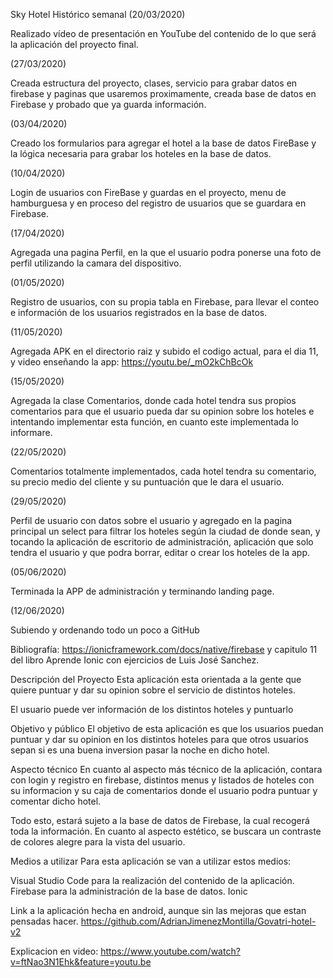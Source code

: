 Sky Hotel
Histórico semanal
(20/03/2020)

Realizado vídeo de presentación en YouTube del contenido de lo que será la aplicación del proyecto final.

(27/03/2020)

Creada estructura del proyecto, clases, servicio para grabar datos en firebase y paginas que usaremos proximamente, creada base de datos en Firebase y probado que ya guarda información.

(03/04/2020)

Creado los formularios para agregar el hotel a la base de datos FireBase y la lógica necesaria para grabar los hoteles en la base de datos.

(10/04/2020)

Login de usuarios con FireBase y guardas en el proyecto, menu de hamburguesa y en proceso del registro de usuarios que se guardara en Firebase.

(17/04/2020)

Agregada una pagina Perfil, en la que el usuario podra ponerse una foto de perfil utilizando la camara del dispositivo.

(01/05/2020)

Registro de usuarios, con su propia tabla en Firebase, para llevar el conteo e información de los usuarios registrados en la base de datos.

(11/05/2020)

Agregada APK en el directorio raiz y subido el codigo actual, para el dia 11, y video enseñando la app: https://youtu.be/_mO2kChBcOk

(15/05/2020)

Agregada la clase Comentarios, donde cada hotel tendra sus propios comentarios para que el usuario pueda dar su opinion sobre los hoteles e intentando implementar esta función, en cuanto este implementada lo informare.

(22/05/2020)

Comentarios totalmente implementados, cada hotel tendra su comentario, su precio medio del cliente y su puntuación que le dara el usuario.

(29/05/2020)

Perfil de usuario con datos sobre el usuario y agregado en la pagina principal un select para filtrar los hoteles según la ciudad de donde sean, y tocando la aplicación de escritorio de administración, aplicación que solo tendra el usuario y que podra borrar, editar o crear los hoteles de la app.

(05/06/2020)

Terminada la APP de administración y terminando landing page.

(12/06/2020)

Subiendo y ordenando todo un poco a GitHub

Bibliografía: https://ionicframework.com/docs/native/firebase y capitulo 11 del libro Aprende Ionic con ejercicios de Luis José Sanchez.

Descripción del Proyecto
Esta aplicación esta orientada a la gente que quiere puntuar y dar su opinion sobre el servicio de distintos hoteles.

El usuario puede ver información de los distintos hoteles y puntuarlo

Objetivo y público
El objetivo de esta aplicación es que los usuarios puedan puntuar y dar su opinion en los distintos hoteles para que otros usuarios sepan si es una buena inversion pasar la noche en dicho hotel.

Aspecto técnico
En cuanto al aspecto más técnico de la aplicación, contara con login y registro en firebase, distintos menus y listados de hoteles con su informacion y su caja de comentarios donde el usuario podra puntuar y comentar dicho hotel.

Todo esto, estará sujeto a la base de datos de Firebase, la cual recogerá toda la información. En cuanto al aspecto estético, se buscara un contraste de colores alegre para la vista del usuario.

Medios a utilizar
Para esta aplicación se van a utilizar estos medios:

Visual Studio Code para la realización del contenido de la aplicación. Firebase para la administración de la base de datos. Ionic

Link a la aplicación hecha en android, aunque sin las mejoras que estan pensadas hacer.
https://github.com/AdrianJimenezMontilla/Govatri-hotel-v2

Explicacion en video:
https://www.youtube.com/watch?v=ftNao3N1Ehk&feature=youtu.be
